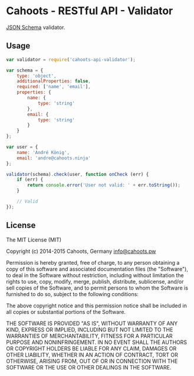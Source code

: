# Cahoots - RESTful API - Validator

[JSON Schema](http://json-schema.org/) validator.

## Usage

```js
var validator = require('cahoots-api-validator');

var schema = {
    type: 'object',
    additionalProperties: false,
    required: ['name', 'email'],
    properties: {
        name: {
            type: 'string'
        },
        email: {
            type: 'string'
        }
    }
};

var user = {
    name: 'André König',
    email: 'andre@cahoots.ninja'
};

validator(schema).check(user, function onCheck (err) {
    if (err) {
        return console.error('User not valid: ' + err.toString());
    }

    // Valid
});

```

## License

The MIT License (MIT)

Copyright (c) 2014-2015 Cahoots, Germany <info@cahoots.pw>

Permission is hereby granted, free of charge, to any person obtaining a copy
of this software and associated documentation files (the "Software"), to deal
in the Software without restriction, including without limitation the rights
to use, copy, modify, merge, publish, distribute, sublicense, and/or sell
copies of the Software, and to permit persons to whom the Software is
furnished to do so, subject to the following conditions:

The above copyright notice and this permission notice shall be included in
all copies or substantial portions of the Software.

THE SOFTWARE IS PROVIDED "AS IS", WITHOUT WARRANTY OF ANY KIND, EXPRESS OR
IMPLIED, INCLUDING BUT NOT LIMITED TO THE WARRANTIES OF MERCHANTABILITY,
FITNESS FOR A PARTICULAR PURPOSE AND NONINFRINGEMENT. IN NO EVENT SHALL THE
AUTHORS OR COPYRIGHT HOLDERS BE LIABLE FOR ANY CLAIM, DAMAGES OR OTHER
LIABILITY, WHETHER IN AN ACTION OF CONTRACT, TORT OR OTHERWISE, ARISING FROM,
OUT OF OR IN CONNECTION WITH THE SOFTWARE OR THE USE OR OTHER DEALINGS IN
THE SOFTWARE.
